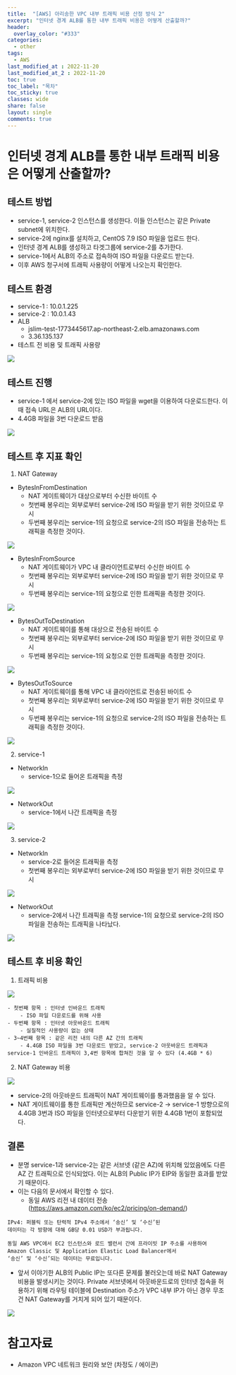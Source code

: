 ```yaml
---
title:  "[AWS] 아리송한 VPC 내부 트래픽 비용 산정 방식 2"
excerpt: "인터넷 경계 ALB를 통한 내부 트래픽 비용은 어떻게 산출할까?"
header:
  overlay_color: "#333"
categories:
  - other
tags:
  - AWS
last_modified_at : 2022-11-20
last_modified_at_2 : 2022-11-20
toc: true
toc_label: "목차"
toc_sticky: true
classes: wide
share: false
layout: single
comments: true
---
```


# 인터넷 경계 ALB를 통한 내부 트래픽 비용은 어떻게 산출할까?

## 테스트 방법

- service-1, service-2 인스턴스를 생성한다. 이들 인스턴스는 같은 Private subnet에 위치한다.
- service-2에 nginx를 설치하고, CentOS 7.9 ISO 파일을 업로드 한다.
- 인터넷 경계 ALB를 생성하고 타겟그룹에 service-2를 추가한다.
- service-1에서 ALB의 주소로 접속하여 ISO 파일을 다운로드 받는다.
- 이후 AWS 청구서에 트래픽 사용량이 어떻게 나오는지 확인한다.

## 테스트 환경

- service-1 : 10.0.1.225
- service-2 : 10.0.1.43
- ALB
    - jslim-test-1773445617.ap-northeast-2.elb.amazonaws.com
    - 3.36.135.137
- 테스트 전 비용 및 트래픽 사용량

<img src="https://github.com/susoterran/susoterran.github.io/blob/master/assets/img/2022-11-10-aws_alb_traffic_cost/alb_traffic_2.jpg?raw=true">

## 테스트 진행

- service-1 에서 service-2에 있는 ISO 파일을 wget을 이용하여 다운로드한다. 이때 접속 URL은 ALB의 URL이다. 
- 4.4GB 파일을 3번 다운로드 받음

<img src="https://github.com/susoterran/susoterran.github.io/blob/master/assets/img/2022-11-10-aws_alb_traffic_cost/alb_traffic_3.jpg?raw=true">

## 테스트 후 지표 확인

1. NAT Gateway

- BytesInFromDestination
    - NAT 게이트웨이가 대상으로부터 수신한 바이트 수
    - 첫번째 봉우리는 외부로부터 service-2에 ISO 파일을 받기 위한 것이므로 무시
    - 두번째 봉우리는 service-1의 요청으로 service-2의 ISO 파일을 전송하는 트래픽을 측정한 것이다.

<img src="https://github.com/susoterran/susoterran.github.io/blob/master/assets/img/2022-11-10-aws_alb_traffic_cost/alb_traffic_4.jpg?raw=true">

- BytesInFromSource
    - NAT 게이트웨이가 VPC 내 클라이언트로부터 수신한 바이트 수
    - 첫번째 봉우리는 외부로부터 service-2에 ISO 파일을 받기 위한 것이므로 무시
    - 두번째 봉우리는 service-1의 요청으로 인한 트래픽을 측정한 것이다.

<img src="https://github.com/susoterran/susoterran.github.io/blob/master/assets/img/2022-11-10-aws_alb_traffic_cost/alb_traffic_5.jpg?raw=true">

- BytesOutToDestination
    - NAT 게이트웨이를 통해 대상으로 전송된 바이트 수
    - 첫번째 봉우리는 외부로부터 service-2에 ISO 파일을 받기 위한 것이므로 무시
    - 두번째 봉우리는 service-1의 요청으로 인한 트래픽을 측정한 것이다.

<img src="https://github.com/susoterran/susoterran.github.io/blob/master/assets/img/2022-11-10-aws_alb_traffic_cost/alb_traffic_6.jpg?raw=true">

- BytesOutToSource
    - NAT 게이트웨이를 통해 VPC 내 클라이언트로 전송된 바이트 수
    - 첫번째 봉우리는 외부로부터 service-2에 ISO 파일을 받기 위한 것이므로 무시
    - 두번째 봉우리는 service-1의 요청으로 service-2의 ISO 파일을 전송하는 트래픽을 측정한 것이다.

<img src="https://github.com/susoterran/susoterran.github.io/blob/master/assets/img/2022-11-10-aws_alb_traffic_cost/alb_traffic_7.jpg?raw=true">

2. service-1

- NetworkIn
    - service-1으로 들어온 트래픽을 측정

<img src="https://github.com/susoterran/susoterran.github.io/blob/master/assets/img/2022-11-10-aws_alb_traffic_cost/alb_traffic_8.jpg?raw=true">

- NetworkOut
    - service-1에서 나간 트래픽을 측정

<img src="https://github.com/susoterran/susoterran.github.io/blob/master/assets/img/2022-11-10-aws_alb_traffic_cost/alb_traffic_9.jpg?raw=true">

3. service-2

- NetworkIn
    - service-2로 들어온 트래픽을 측정
    - 첫번째 봉우리는 외부로부터 service-2에 ISO 파일을 받기 위한 것이므로 무시

<img src="https://github.com/susoterran/susoterran.github.io/blob/master/assets/img/2022-11-10-aws_alb_traffic_cost/alb_traffic_10.jpg?raw=true">

- NetworkOut
    - service-2에서 나간 트래픽을 측정
    service-1의 요청으로 service-2의 ISO 파일을 전송하는 트래픽을 나타났다.

<img src="https://github.com/susoterran/susoterran.github.io/blob/master/assets/img/2022-11-10-aws_alb_traffic_cost/alb_traffic_11.jpg?raw=true">


## 테스트 후 비용 확인

1.  트래픽 비용
<img src="https://github.com/susoterran/susoterran.github.io/blob/master/assets/img/2022-11-10-aws_alb_traffic_cost/alb_traffic_12.jpg?raw=true">

	- 첫번째 항목 : 인터넷 인바운드 트래픽
    	- ISO 파일 다운로드를 위해 사용
	- 두번째 항목 : 인터넷 아웃바운드 트래픽
    	- 실질적인 사용량이 없는 상태
	- 3~4번째 항목 : 같은 리전 내의 다른 AZ 간의 트래픽
    	- 4.4GB ISO 파일을 3번 다운로드 받았고, service-2 아웃바운드 트래픽과 service-1 인바운드 트래픽이 3,4번 항목에 합쳐진 것을 알 수 있다 (4.4GB * 6)

2.  NAT Gateway 비용
<img src="https://github.com/susoterran/susoterran.github.io/blob/master/assets/img/2022-11-10-aws_alb_traffic_cost/alb_traffic_13.jpg?raw=true">

- service-2의 아웃바운드 트래픽이 NAT 게이트웨이를 통과했음을 알 수 있다.
- NAT 게이트웨이를 통한 트래픽만 계산하므로 service-2 → service-1 방향으로의 4.4GB 3번과 ISO 파일을 인터넷으로부터 다운받기 위한 4.4GB 1번이 포함되었다.

## 결론

- 분명 service-1과 service-2는 같은 서브넷 (같은 AZ)에 위치해 있었음에도 다른 AZ 간 트래픽으로 인식되었다. 이는 ALB의 Public IP가 EIP와 동일한 효과를 받았기 때문이다. 
- 이는 다음의 문서에서 확인할 수 있다.
    - 동일 AWS 리전 내 데이터 전송 (https://aws.amazon.com/ko/ec2/pricing/on-demand/)
```
IPv4: 퍼블릭 또는 탄력적 IPv4 주소에서 ‘송신’ 및 ‘수신’된 
데이터는 각 방향에 대해 GB당 0.01 USD가 부과됩니다.
```
```
동일 AWS VPC에서 EC2 인스턴스와 로드 밸런서 간에 프라이빗 IP 주소를 사용하여
Amazon Classic 및 Application Elastic Load Balancer에서 
‘송신’ 및 ‘수신’되는 데이터는 무료입니다.
```


- 앞서 이야기한 ALB의 Public IP는 또다른 문제를 불러오는데 바로 NAT Gateway 비용을 발생시키는 것이다. Private 서브넷에서 아웃바운드로의 인터넷 접속을 허용하기 위해 라우팅 테이블에 Destination 주소가 VPC 내부 IP가 아닌 경우 무조건 NAT Gateway를 거치게 되어 있기 때문이다.

<img src="https://github.com/susoterran/susoterran.github.io/blob/master/assets/img/2022-11-10-aws_alb_traffic_cost/alb_traffic_29.jpg?raw=true">


# 참고자료
- Amazon VPC 네트워크 원리와 보안 (차정도 / 에이콘)